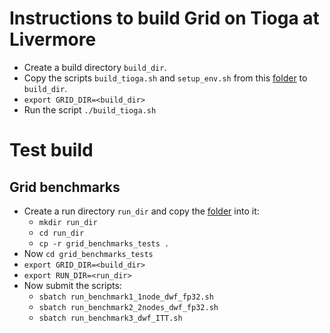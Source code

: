 # Instructions to build Grid on Tioga at Livermore
- Create a build directory `build_dir`.
- Copy the scripts `build_tioga.sh` and `setup_env.sh` from this [folder](https://github.com/vmos1/su4_dm_grid_lsd/tree/main/grid_build/grid_tioga) to `build_dir`.
- `export GRID_DIR=<build_dir>`
- Run the script `./build_tioga.sh`


# Test build
## Grid benchmarks
- Create a run directory `run_dir` and copy the [folder](https://github.com/vmos1/su4_dm_grid_lsd/tree/develop/grid_build/grid_tioga/grid_benchmarks_tests) into it: 
  - `mkdir run_dir`
  - `cd run_dir`
  -  `cp -r grid_benchmarks_tests .`
- Now `cd grid_benchmarks_tests` 
- `export GRID_DIR=<build_dir>`
- `export RUN_DIR=<run_dir>`
- Now submit the scripts:
  - `sbatch run_benchmark1_1node_dwf_fp32.sh`
  - `sbatch run_benchmark2_2nodes_dwf_fp32.sh`
  - `sbatch run_benchmark3_dwf_ITT.sh`
